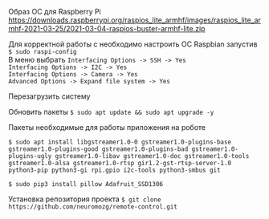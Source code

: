 Образ ОС для Raspberry Pi
https://downloads.raspberrypi.org/raspios_lite_armhf/images/raspios_lite_armhf-2021-03-25/2021-03-04-raspios-buster-armhf-lite.zip

Для корректной работы с необходимо настроить ОС Raspbian запустив  
```$ sudo raspi-config```  
В меню выбрать 
`Interfacing Options -> SSH -> Yes`  
`Interfacing Options -> I2C -> Yes`  
`Interfacing Options -> Camera -> Yes`  
`Advanced Options -> Expand file system -> Yes`  

Перезагрузить систему

Обновить пакеты
```$ sudo apt update && sudo apt upgrade -y```

Пакеты необходимые для работы приложения на роботе

```$ sudo apt install libgstreamer1.0-0 gstreamer1.0-plugins-base gstreamer1.0-plugins-good gstreamer1.0-plugins-bad gstreamer1.0-plugins-ugly gstreamer1.0-libav gstreamer1.0-doc gstreamer1.0-tools gstreamer1.0-alsa gstreamer1.0-rtsp gir1.2-gst-rtsp-server-1.0 python3-pip python3-gi rpi.gpio i2c-tools python3-smbus git```

```$ sudo pip3 install pillow Adafruit_SSD1306```

Установка репозитория проекта
```$ git clone https://github.com/neuromozg/remote-control.git```
